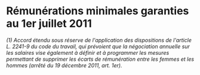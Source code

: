 # Rémunérations minimales garanties au 1er juillet 2011

 *(1) *Accord étendu sous réserve de l'application des dispositions de l'article L. 2241-9 du code du travail, qui prévoient que la négociation annuelle sur les salaires vise également à définir et à programmer les mesures permettant de supprimer les écarts de rémunération entre les femmes et les hommes* (arrêté du 19 décembre 2011, art. 1er).*

